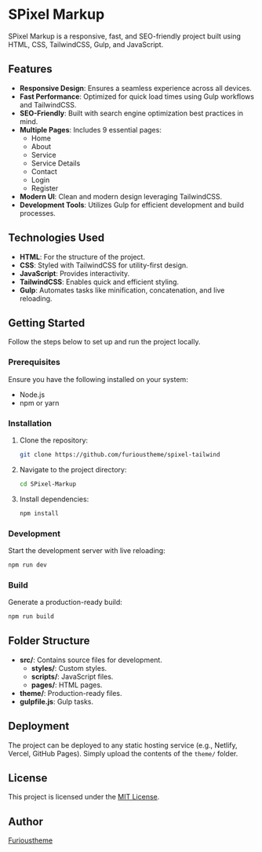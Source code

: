 # SPixel Markup

SPixel Markup is a responsive, fast, and SEO-friendly project built using HTML, CSS, TailwindCSS, Gulp, and JavaScript.

## Features

- **Responsive Design**: Ensures a seamless experience across all devices.
- **Fast Performance**: Optimized for quick load times using Gulp workflows and TailwindCSS.
- **SEO-Friendly**: Built with search engine optimization best practices in mind.
- **Multiple Pages**: Includes 9 essential pages:
  - Home
  - About
  - Service
  - Service Details
  - Contact
  - Login
  - Register
- **Modern UI**: Clean and modern design leveraging TailwindCSS.
- **Development Tools**: Utilizes Gulp for efficient development and build processes.

## Technologies Used

- **HTML**: For the structure of the project.
- **CSS**: Styled with TailwindCSS for utility-first design.
- **JavaScript**: Provides interactivity.
- **TailwindCSS**: Enables quick and efficient styling.
- **Gulp**: Automates tasks like minification, concatenation, and live reloading.

## Getting Started

Follow the steps below to set up and run the project locally.

### Prerequisites

Ensure you have the following installed on your system:

- Node.js
- npm or yarn

### Installation

1. Clone the repository:
   ```bash
   git clone https://github.com/furioustheme/spixel-tailwind
   ```
2. Navigate to the project directory:
   ```bash
   cd SPixel-Markup
   ```
3. Install dependencies:
   ```bash
   npm install
   ```

### Development

Start the development server with live reloading:

```bash
npm run dev
```

### Build

Generate a production-ready build:

```bash
npm run build
```

## Folder Structure

- **src/**: Contains source files for development.
  - **styles/**: Custom styles.
  - **scripts/**: JavaScript files.
  - **pages/**: HTML pages.
- **theme/**: Production-ready files.
- **gulpfile.js**: Gulp tasks.

## Deployment

The project can be deployed to any static hosting service (e.g., Netlify, Vercel, GitHub Pages). Simply upload the contents of the `theme/` folder.

## License

This project is licensed under the [MIT License](LICENSE).

## Author

[Furioustheme](https://furioustheme.com)
